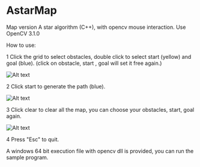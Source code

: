 # AstarMap
Map version A star algorithm (C++), with opencv mouse interaction.
Use OpenCV 3.1.0

How to use:

1  Click the grid to select obstacles, double click to select start (yellow) and goal (blue). (click on obstacle, start , goal will set it free again.)

![Alt text](https://cloud.githubusercontent.com/assets/14060706/21486288/ddad3c5a-cb7f-11e6-9a68-68c620cbf4a7.png)

2  Click start to generate the path (blue).

![Alt text](https://cloud.githubusercontent.com/assets/14060706/21486290/dff05b82-cb7f-11e6-96e9-c88fc0e72c81.png)

3  Click clear to clear all the map, you can choose your obstacles, start, goal again.

![Alt text](https://cloud.githubusercontent.com/assets/14060706/21486291/e1c58dce-cb7f-11e6-95c9-4f4601b9ef56.png)

4  Press "Esc" to quit.


A windows 64 bit execution file with opencv dll is provided, you can run the sample program.
